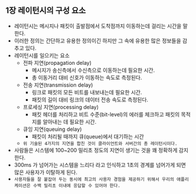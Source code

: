 ## 1장 레이턴시의 구성 요소
- 레이턴시는 메시지나 패킷이 출발점에서 도착점까지 이동하는데 걸리는 시간을 말한다.
- 이러한 정의는 간단하고 유용한 정의이긴 하지만 그 속에 유용한 많은 정보들을 감추고 있다.
- 레이턴시를 일으키는 요소
    - 전파 지연(propagation delay)
        - 메시지가 송신측에서 수신측으로 이동하는데 필요한 시간.
        - 총 이동거리 대비 신호가 이동하는 속도로 측정된다.
    - 전송 지연(transmission delay)
        - 링크로 패킷의 모든 비트를 내보내는데 필요한 시간.
        - 패킷의 길이 대비 링크의 데이터 전송 속도로 측정된다.
    - 프로세싱 지연(processing delay)
        - 패킷 헤더를 처리하고 비트 수준(bit-level)의 에러를 체크하고 패킷의 목적지를 알아내는 데 필요한 시간.
    - 큐잉 지연(queuing delay)
        - 패킷이 처리될 때까지 큐(queue)에서 대기하는 시간
    - `위 기술된 4가지의 지연을 합친 것이 클라이언트와 서버간의 총 레이턴시이다.`
- 사람들은 시스템에 100~200 밀리초 정도의 지연이 생기는 것을 꽤 정확하게 감지한다.
- 300ms 가 넘어가는 시스템을 느리다 라고 인식하고 1초의 경계를 넘어가게 되면 많은 사용자가 이탈하게 된다.
- `사용자들을 잘 붙잡아 두는 동시에 최고의 사용자 경험을 제공하기 위해서 우리의 애플리케이션은 수백 밀리초 이내에 응답할 수 있어야 한다.`